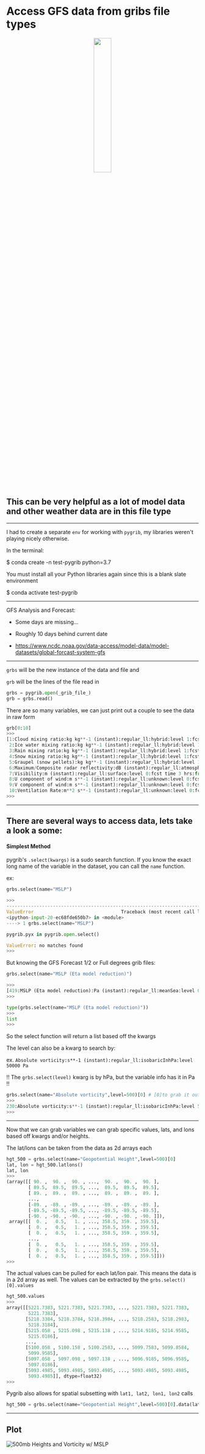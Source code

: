 # Access GFS data from gribs file types
<p align="center">
  <img src="https://www.earthsystemcog.org/site_media/logos/gfs4c.png" width="30%">
</p>


## This can be very helpful as a lot of model data and other weather data are in this file type
---
I had to create a separate ```env``` for working with ```pygrib```, my libraries weren't playing nicely otherwise.

In the terminal:

$ conda create -n test-pygrib python=3.7

You must install all your Python libraries again since this is a blank slate environment

$ conda activate test-pygrib

---
GFS Analysis and Forecast:
* Some days are missing...

* Roughly 10 days behind current date

* https://www.ncdc.noaa.gov/data-access/model-data/model-datasets/global-forcast-system-gfs

---

```grbs``` will be the new instance of the data and file and

```grb``` will be the lines of the file read in

```python
grbs = pygrib.open(_grib_file_)
grb = grbs.read()
```
There are so many variables, we can just print out a couple to see the data in raw form

```python
grb[0:10]
>>>
[1:Cloud mixing ratio:kg kg**-1 (instant):regular_ll:hybrid:level 1:fcst time 3 hrs:from 201911150000,
 2:Ice water mixing ratio:kg kg**-1 (instant):regular_ll:hybrid:level 1:fcst time 3 hrs:from 201911150000,
 3:Rain mixing ratio:kg kg**-1 (instant):regular_ll:hybrid:level 1:fcst time 3 hrs:from 201911150000,
 4:Snow mixing ratio:kg kg**-1 (instant):regular_ll:hybrid:level 1:fcst time 3 hrs:from 201911150000,
 5:Graupel (snow pellets):kg kg**-1 (instant):regular_ll:hybrid:level 1:fcst time 3 hrs:from 201911150000,
 6:Maximum/Composite radar reflectivity:dB (instant):regular_ll:atmosphere:level 0 -:fcst time 3 hrs:from 201911150000,
 7:Visibility:m (instant):regular_ll:surface:level 0:fcst time 3 hrs:from 201911150000,
 8:U component of wind:m s**-1 (instant):regular_ll:unknown:level 0:fcst time 3 hrs:from 201911150000,
 9:V component of wind:m s**-1 (instant):regular_ll:unknown:level 0:fcst time 3 hrs:from 201911150000,
 10:Ventilation Rate:m**2 s**-1 (instant):regular_ll:unknown:level 0:fcst time 3 hrs:from 201911150000]
>>>
```




---

There are several ways to access data, lets take a look a some:
---

#### Simplest Method

pygrib's ```.select(kwargs)``` is a sudo search function. If you know the exact long name of the variable in the dataset, you can call the ```name``` function.

ex:
```Python
grbs.select(name="MSLP")

>>>
---------------------------------------------------------------------------
ValueError                                Traceback (most recent call last)
<ipython-input-20-ec68fde650b7> in <module>
----> 1 grbs.select(name="MSLP")

pygrib.pyx in pygrib.open.select()

ValueError: no matches found
>>>
```

But knowing the GFS Forecast 1/2 or Full degrees grib files:
```Python
grbs.select(name="MSLP (Eta model reduction)")

>>>
[419:MSLP (Eta model reduction):Pa (instant):regular_ll:meanSea:level 0:fcst time 3 hrs:from 201911150000]
>>>
```

```Python
type(grbs.select(name="MSLP (Eta model reduction)"))
>>>
list
>>>
```

So the select function will return a list based off the kwargs

The level can also be a kwarg to search by:

ex. ```Absolute vorticity:s**-1 (instant):regular_ll:isobaricInhPa:level 50000 Pa```

!! The ```grbs.select(level)``` kwarg is by hPa,  but the variable info has it in Pa !!
```Python
grbs.select(name="Absolute vorticity",level=500)[0] # [0]to grab it out of the returned list
>>>
230:Absolute vorticity:s**-1 (instant):regular_ll:isobaricInhPa:level 50000 Pa:fcst time 3 hrs:from 201911150000
>>>
```



---

Now that we can grab variables we can grab specific values, lats, and lons based off kwargs and/or heights.

The lat/lons can be taken from the data as 2d arrays each
```Python
hgt_500 = grbs.select(name="Geopotential Height",level=500)[0]
lat, lon = hgt_500.latlons()
lat, lon
>>>
(array([[ 90. ,  90. ,  90. , ...,  90. ,  90. ,  90. ],
        [ 89.5,  89.5,  89.5, ...,  89.5,  89.5,  89.5],
        [ 89. ,  89. ,  89. , ...,  89. ,  89. ,  89. ],
        ...,
        [-89. , -89. , -89. , ..., -89. , -89. , -89. ],
        [-89.5, -89.5, -89.5, ..., -89.5, -89.5, -89.5],
        [-90. , -90. , -90. , ..., -90. , -90. , -90. ]]),
 array([[  0. ,   0.5,   1. , ..., 358.5, 359. , 359.5],
        [  0. ,   0.5,   1. , ..., 358.5, 359. , 359.5],
        [  0. ,   0.5,   1. , ..., 358.5, 359. , 359.5],
        ...,
        [  0. ,   0.5,   1. , ..., 358.5, 359. , 359.5],
        [  0. ,   0.5,   1. , ..., 358.5, 359. , 359.5],
        [  0. ,   0.5,   1. , ..., 358.5, 359. , 359.5]]))
>>>
```

The actual values can be pulled for each lat/lon pair. This means the data is in a 2d array as well.
The values can be extracted by the ```grbs.select()[0].values```

```Python
hgt_500.values
>>>
array([[5221.7383, 5221.7383, 5221.7383, ..., 5221.7383, 5221.7383,
        5221.7383],
       [5218.3384, 5218.3784, 5218.3984, ..., 5218.2583, 5218.2983,
        5218.3184],
       [5215.058 , 5215.098 , 5215.138 , ..., 5214.9185, 5214.9585,
        5215.0186],
       ...,
       [5100.058 , 5100.158 , 5100.2583, ..., 5099.7583, 5099.8584,
        5099.9585],
       [5097.058 , 5097.098 , 5097.138 , ..., 5096.9185, 5096.9585,
        5097.0186],
       [5093.4985, 5093.4985, 5093.4985, ..., 5093.4985, 5093.4985,
        5093.4985]], dtype=float32)
>>>
```
Pygrib also allows for spatial subsetting with ```lat1, lat2, lon1, lon2``` calls
```Python
hgt_500 = grbs.select(name="Geopotential Height",level=500)[0].data(lat1=20,lat2=70,lon1=220,lon2=320)
```


---
Plot
---
![500mb Heights and Vorticity w/ MSLP](https://raw.githubusercontent.com/MethaneRain/Python-Jupyter/master/Jupyter-Notebooks/Gribs-Examples/GFS_4_mslp_500_hgts_vort_20191115_0600Z_F030.png)
